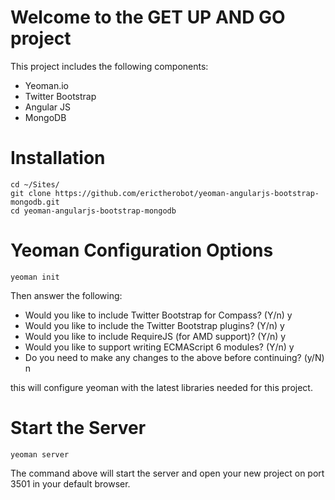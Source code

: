 Welcome to the GET UP AND GO project
=============
This project includes the following components:
*   Yeoman.io
*   Twitter Bootstrap
*   Angular JS
*   MongoDB

Installation
=============
    cd ~/Sites/
    git clone https://github.com/erictherobot/yeoman-angularjs-bootstrap-mongodb.git
    cd yeoman-angularjs-bootstrap-mongodb

Yeoman Configuration Options
=============
    yeoman init

Then answer the following:
*   Would you like to include Twitter Bootstrap for Compass? (Y/n) y
*   Would you like to include the Twitter Bootstrap plugins? (Y/n) y
*   Would you like to include RequireJS (for AMD support)? (Y/n) y
*   Would you like to support writing ECMAScript 6 modules? (Y/n) y
*   Do you need to make any changes to the above before continuing? (y/N) n

this will configure yeoman with the latest libraries needed for this project.

Start the Server
=============
    yeoman server

The command above will start the server and open your new project on port 3501 in your default browser.